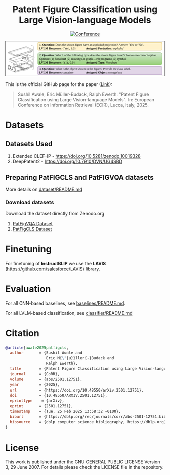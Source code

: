 <div align="center">    
 
# Patent Figure Classification using Large Vision-language Models     

[![Conference](https://img.shields.io/badge/ECIR-2025-F39200.svg)](https://ecir2025.eu)

</div>

![workflow_diagram](figure_example.png) 

This is the official GitHub page for the paper ([Link](https://arxiv.org/pdf/2501.12751)):

> Sushil Awale, Eric Müller-Budack, Ralph Ewerth: "Patent Figure Classification using Large Vision-language Models". In: European Conference on Information Retrieval (ECIR), Lucca, Italy, 2025.

# Datasets

## Datasets Used

1. Extended CLEF-IP - https://doi.org/10.5281/zenodo.10019328
2. DeepPatent2 - https://doi.org/10.7910/DVN/UG4SBD

## Preparing PatFIGCLS and PatFIGVQA datasets

More details on [dataset/README.md](dataset/README.md)

### Download datasets

Download the dataset directly from Zenodo.org

1. [PatFigVQA Dataset](https://doi.org/10.5281/zenodo.14907472)
2. [PatFigCLS Dataset](https://doi.org/10.5281/zenodo.14905550)

# Finetuning

For finetuning of $\textbf{InstructBLIP}$ we use the $\textbf{LAVIS}$ (https://github.com/salesforce/LAVIS) library.

# Evaluation

For all CNN-based baselines, see [baselines/README.md](baselines/README.md).

For all LVLM-based classification, see [classifier/README.md](classifier/README.md)

# Citation

```BibTeX
@article{awale2025patfigcls,
  author       = {Sushil Awale and
                  Eric M{\"{u}}ller{-}Budack and
                  Ralph Ewerth},
  title        = {Patent Figure Classification using Large Vision-language Models},
  journal      = {CoRR},
  volume       = {abs/2501.12751},
  year         = {2025},
  url          = {https://doi.org/10.48550/arXiv.2501.12751},
  doi          = {10.48550/ARXIV.2501.12751},
  eprinttype    = {arXiv},
  eprint       = {2501.12751},
  timestamp    = {Tue, 25 Feb 2025 13:58:32 +0100},
  biburl       = {https://dblp.org/rec/journals/corr/abs-2501-12751.bib},
  bibsource    = {dblp computer science bibliography, https://dblp.org}
}
```

# License

This work is published under the GNU GENERAL PUBLIC LICENSE Version 3, 29 June 2007. For details please check the LICENSE file in the repository.
